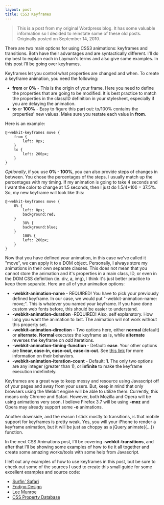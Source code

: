 ```yaml
---
layout: post
title: CSS3 Keyframes
---
```


> This is a post from my original Wordpress blog. It has some valuable information so I decided to reinstate some of these old posts. Originally posted on September 14, 2010.

There are two main options for using CSS3 animations: keyframes and transitions. Both have their advantages and are syntactically different. I'll do my best to explain each in Layman's terms and also give some examples. In this post I'll be going over keyframes.

Keyframes let you control what properties are changed and when. To create a keyframe animation, you need the following:
<ul>
	<li><strong>from</strong> or <strong>0%</strong> - This is the origin of your frame. Here you need to define the properties that are going to be modified. It is best practice to match the properties in the class/ID definition in your stylesheet, especially if you are delaying the animation.</li>
	<li><strong>to</strong> or <strong>100%</strong> - Easy to figure this part out: to/100% contains the properties' new values. Make sure you restate each value in <strong>from</strong>.</li>
</ul>
Here is an example:

	@-webkit-keyframes move {
		from {
			left: 0px;
		}
		to {
			left: 200px;
		}
	}

<em>Optionally</em>, if you use <strong>0% - 100%</strong>, you can also provide steps of changes in between. You chose the percentages of the steps. I usually match up the percentages with my timing. If my animation is going to take 4 seconds and I want the color to change at 1.5 seconds, then I just do 1.5/4*100 = 37.5%. So, my new keyframe will look like this:

	@-webkit-keyframes move {
		0% {
			left: 0px;
			background:red;
		}
			38% {
			background:blue;
		}
			100% {
			left: 200px;
		}
	}

Now that you have defined your animation, in this case we've called it "move", we can apply it to a DOM object. Personally, I always store my animations in their own separate classes. This does not mean that you cannot store the animation and it's properties in a main class, ID, or even in the DOM CSS definition (ie. div, a, img), I think it's just better practice to keep them separate. Here are all of your animation options:
<ul>
	<li><strong>-webkit-animation-name</strong> - REQUIRED! You have to pick your previously defined keyframe. In our case, we would put "-webkit-animation-name: move;". This is whatever you named your keyframe. If you have done custom web fonts before, this should be easier to understand.</li>
	<li><strong>-webkit-animation-duration</strong> -REQUIRED! Also, self explanatory. How long you want the animation to last. The animation will not work without this property set.</li>
	<li><strong>-webkit-animation-direction</strong> - Two options here, either <strong>normal</strong> (default) or <strong>alternate</strong>. <strong>Normal </strong>executes the keyframe as is, while <strong>alternate</strong> reverses the keyframe on <em>odd</em> iterations.</li>
	<li><strong>-webkit-animation-timing-function</strong> - Default: <strong>ease</strong>. Your other options are <strong>linear, ease-in, ease-out, ease-in-out</strong>. See <a href="http://css-infos.net/property/-webkit-animation-timing-function" target="_blank">this link</a> for more information on their behaviors.</li>
	<li><strong>-webkit-animation-iteration-count</strong> - Default: <strong>1</strong>. The only two options are any integer (greater than 1), or <strong>infinite</strong> to make the keyframe execution indefinitely.</li>
</ul>
Keyframes are a great way to keep messy and resource using Javascript off of your pages and away from your users. But, keep in mind that only browsers using the Webkit engine will be able to utilize them. Currently, this means only Chrome and Safari. However, both Mozilla and Opera will be using animations very soon. I believe Firefox 3.7 will be using <strong>-moz</strong> and Opera may already support some <strong>-o</strong> animations.

Another downside, and the reason I stick mostly to transitions, is that mobile support for keyframes is pretty weak. Yes, you will your iPhone to render a keyframe animation, but it will be just as choppy as a jQuery.animate({...}) function.

In the next CSS Animations post, I'll be covering <strong>-webkit-transitions</strong>, and after that I'll be showing some examples of how to tie it all together and create some amazing works/tools with some help from Javascript.

I left out any examples of how to use keyframes in this post, but be sure to check out some of the sources I used to create this small guide for some excellent examples and source code:
<ul>
	<li><a href="http://webkit.org/blog/324/css-animation-2/" target="_blank">Surfin' Safari</a></li>
<li><a href="http://www.endigodesign.com/2010/06/learn-how-to-use-css3-keyframe-animation/" target="_blank">Endigo Design</a></li>
<li><a href="http://www.leemunroe.com/css3-animations/" target="_blank">Lee Munroe</a></li>
<li><a href="http://css-infos.net/" target="_blank">CSS Property Database</a></li>
</ul>

